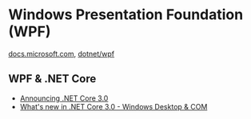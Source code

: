 # Windows Presentation Foundation (WPF)

[docs.microsoft.com](https://docs.microsoft.com/en-us/dotnet/desktop-wpf/), [dotnet/wpf](https://github.com/dotnet/wpf)

## WPF & .NET Core

- [Announcing .NET Core 3.0](https://devblogs.microsoft.com/dotnet/announcing-net-core-3-0/)
- [What's new in .NET Core 3.0 - Windows Desktop & COM](https://docs.microsoft.com/en-us/dotnet/core/whats-new/dotnet-core-3-0#windows-desktop--com)
